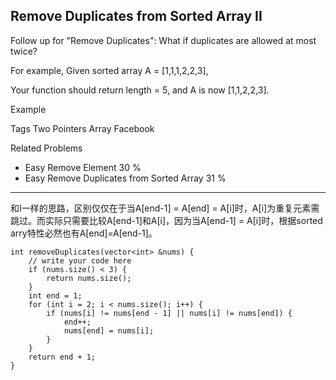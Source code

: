 ## Remove Duplicates from Sorted Array II ## 

Follow up for "Remove Duplicates":
What if duplicates are allowed at most twice?

For example,
Given sorted array A = [1,1,1,2,2,3],

Your function should return length = 5, and A is now [1,1,2,2,3].

Example

Tags 
Two Pointers Array Facebook

Related Problems 

- Easy Remove Element 30 %
- Easy Remove Duplicates from Sorted Array 31 %

----------
和I一样的思路，区别仅仅在于当A[end-1] = A[end] = A[i]时，A[i]为重复元素需跳过。而实际只需要比较A[end-1]和A[i]，因为当A[end-1] = A[i]时，根据sorted arry特性必然也有A[end]=A[end-1]。

	int removeDuplicates(vector<int> &nums) {
	    // write your code here
	    if (nums.size() < 3) {
	        return nums.size();
	    }
	    int end = 1;
	    for (int i = 2; i < nums.size(); i++) {
	        if (nums[i] != nums[end - 1] || nums[i] != nums[end]) {
	            end++;
	            nums[end] = nums[i];
	        }
	    }
	    return end + 1;
	}